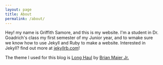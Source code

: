 ```yaml
---
layout: page
title: About
permalink: /about/
---
```


Hey! my name is Griffith Samore, and this is my website. I'm a student in Dr. Goadrich's class my first semester of my Junior year, and to wmake sure we know how to use Jekyll and Ruby to make a website. Interested in Jekyll? find out more at [jekyllrb.com](https://jekyllrb.com/)!

The theme I used for this blog is [Long Haul](http://brianmaierjr.com/long-haul) by [Brian Maier Jr.](https://brianmaierj)